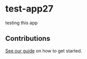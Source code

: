 # test-app27

testing this app

## Contributions

[See our guide](contributing.md) on how to get started.
